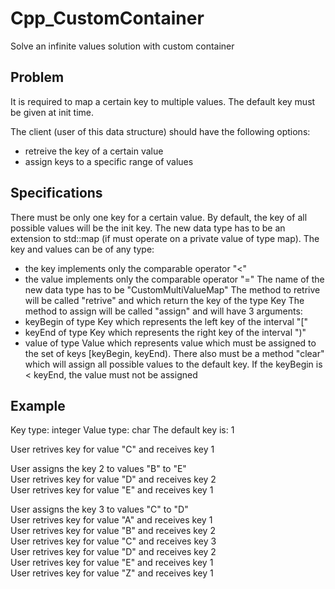 # Cpp_CustomContainer

Solve an infinite values solution with custom container

## Problem

It is required to map a certain key to multiple values.
The default key must be given at init time.

The client (user of this data structure) should have the following options:
- retreive the key of a certain value
- assign keys to a specific range of values

## Specifications

There must be only one key for a certain value. 
By default, the key of all possible values will be the init key.
The new data type has to be an extension to std::map (if must operate on a private value of type map).
The key and values can be of any type:
- the key implements only the comparable operator "<"
- the value implements only the comparable operator "="
The name of the new data type has to be "CustomMultiValueMap"
The method to retrive will be called "retrive" and which return the key of the type Key
The method to assign will be called "assign" and will have 3 arguments:
- keyBegin of type Key which represents the left key of the interval "["
- keyEnd of type Key which represents the right key of the interval ")"
- value of type Value which represents value which must be assigned to the set of keys [keyBegin, keyEnd).
There also must be a method "clear" which will assign all possible values to the default key.
If the keyBegin is < keyEnd, the value must not be assigned

## Example

Key type: integer
Value type: char
The default key is: 1

User retrives key for value "C" and receives key 1

User assigns the key 2 to values "B" to "E"<br>
User retrives key for value "D" and receives key 2<br>
User retrives key for value "E" and receives key 1<br>

User assigns the key 3 to values "C" to "D"<br>
User retrives key for value "A" and receives key 1<br>
User retrives key for value "B" and receives key 2<br>
User retrives key for value "C" and receives key 3<br>
User retrives key for value "D" and receives key 2<br>
User retrives key for value "E" and receives key 1<br>
User retrives key for value "Z" and receives key 1<br>
